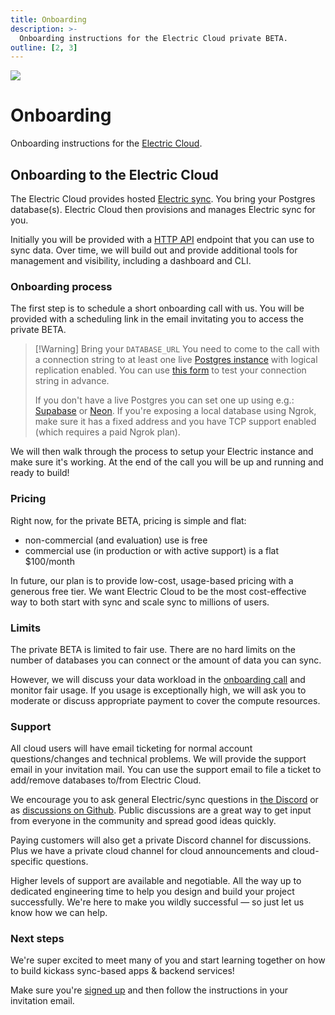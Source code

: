 ```yaml
---
title: Onboarding
description: >-
  Onboarding instructions for the Electric Cloud private BETA.
outline: [2, 3]
---
```


<img src="/img/icons/ddn.svg" class="product-icon" />

# Onboarding

Onboarding instructions for the [Electric Cloud](../cloud).

## Onboarding to the Electric Cloud

The Electric Cloud provides hosted [Electric sync](/product/electric). You bring your Postgres database(s). Electric Cloud then provisions and manages Electric sync for you.

Initially you will be provided with a [HTTP API](/docs/api/http) endpoint that you can use to sync data. Over time, we will build out and provide additional tools for management and visibility, including a dashboard and CLI.

### Onboarding process

The first step is to schedule a short onboarding call with us. You will be provided with a scheduling link in the email invitating you to access the private BETA.

> [!Warning] Bring your <code>DATABASE_URL</code>
> You need to come to the call with a connection string to at least one live [Postgres instance](/docs/guides/deployment#_1-running-postgres) with logical replication enabled. You can use [this form](https://dashboard.electric-sql.cloud/validate-postgres-for-electric-cloud) to test your connection string in advance.
>
> If you don't have a live Postgres you can set one up using e.g.: [Supabase](/docs/integrations/supabase) or [Neon](/docs/integrations/neon). If you're exposing a local database using Ngrok, make sure it has a fixed address and you have TCP support enabled (which requires a paid Ngrok plan).

We will then walk through the process to setup your Electric instance and make sure it's working. At the end of the call you will be up and running and ready to build!

### Pricing

Right now, for the private BETA, pricing is simple and flat:

- non-commercial (and evaluation) use is free
- commercial use (in production or with active support) is a flat $100/month

In future, our plan is to provide low-cost, usage-based pricing with a generous free tier. We want Electric Cloud to be the most cost-effective way to both start with sync and scale sync to millions of users.

### Limits

The private BETA is limited to fair use. There are no hard limits on the number of databases you can connect or the amount of data you can sync.

However, we will discuss your data workload in the [onboarding call](#onboarding-process) and monitor fair usage. If you usage is exceptionally high, we will ask you to moderate or discuss appropriate payment to cover the compute resources.

### Support

All cloud users will have email ticketing for normal account questions/changes and technical problems. We will provide the support email in your invitation mail. You can use the support email to file a ticket to add/remove databases to/from Electric Cloud.

We encourage you to ask general Electric/sync questions in [the Discord](https://discord.electric-sql.com) or as [discussions on Github](http://github.com/electric-sql/electric/discussions). Public discussions are a great way to get input from everyone in the community and spread good ideas quickly.

Paying customers will also get a private Discord channel for discussions. Plus we have a private cloud channel for cloud announcements and cloud-specific questions.

Higher levels of support are available and negotiable. All the way up to dedicated engineering time to help you design and build your project successfully. We're here to make you wildly successful &mdash; so just let us know how we can help.

### Next steps

We're super excited to meet many of you and start learning together on how to build kickass sync-based apps & backend services!

Make sure you're [signed up](./sign-up) and then follow the instructions in your invitation email.